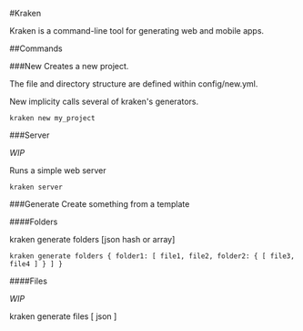#Kraken

Kraken is a command-line tool for generating web and mobile apps.

##Commands

###New
Creates a new project. 

The file and directory structure are defined within config/new.yml.

New implicity calls several of kraken's generators.


    kraken new my_project
 
###Server

*WIP*

Runs a simple web server


    kraken server

###Generate
Create something from a template

####Folders
    
kraken generate folders [json hash or array]

    kraken generate folders { folder1: [ file1, file2, folder2: { [ file3, file4 ] } ] }

####Files

*WIP*

kraken generate files [ json ]
